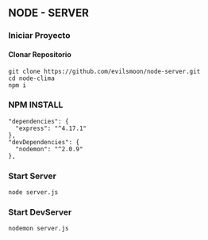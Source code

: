 ## NODE - SERVER

### Iniciar Proyecto
#### Clonar Repositorio
~~~
git clone https://github.com/evilsmoon/node-server.git
cd node-clima
npm i
~~~
### NPM INSTALL
~~~
"dependencies": {
  "express": "^4.17.1"
},
"devDependencies": {
  "nodemon": "^2.0.9"
},
~~~

### Start Server

~~~
node server.js
~~~
### Start DevServer

~~~
nodemon server.js
~~~